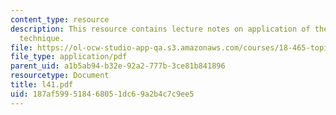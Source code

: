 ```yaml
---
content_type: resource
description: This resource contains lecture notes on application of the entropy tensorization
  technique.
file: https://ol-ocw-studio-app-qa.s3.amazonaws.com/courses/18-465-topics-in-statistics-statistical-learning-theory-spring-2007/187af599518468051dc69a2b4c7c9ee5_l41.pdf
file_type: application/pdf
parent_uid: a1b5ab94-b32e-92a2-777b-3ce81b841896
resourcetype: Document
title: l41.pdf
uid: 187af599-5184-6805-1dc6-9a2b4c7c9ee5
---
```

